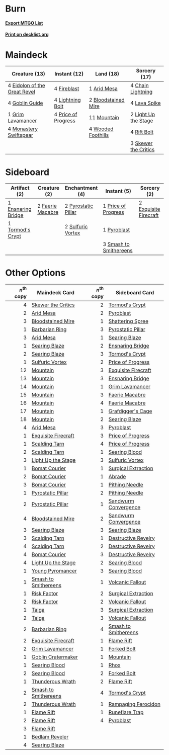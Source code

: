 # Burn

#### [Export MTGO List](../collection/Burn/Burn.txt)
#### [Print on decklist.org](http://decklist.org/?deckmain=1%09Arid%20Mesa%0A2%09Bloodstained%20Mire%0A4%09Chain%20Lightning%0A4%09Eidolon%20of%20the%20Great%20Revel%0A4%09Fireblast%0A4%09Goblin%20Guide%0A1%09Grim%20Lavamancer%0A4%09Lava%20Spike%0A2%09Light%20Up%20the%20Stage%0A4%09Lightning%20Bolt%0A4%09Monastery%20Swiftspear%0A11%09Mountain%0A4%09Price%20of%20Progress%0A4%09Rift%20Bolt%0A3%09Skewer%20the%20Critics%0A4%09Wooded%20Foothills&deckside=1%09Ensnaring%20Bridge%0A2%09Exquisite%20Firecraft%0A2%09Faerie%20Macabre%0A1%09Price%20of%20Progress%0A1%09Pyroblast%0A2%09Pyrostatic%20Pillar%0A3%09Smash%20to%20Smithereens%0A2%09Sulfuric%20Vortex%0A1%09Tormod's%20Crypt)
# Maindeck

|                                             Creature (13)                                             |                                         Instant (12)                                         |                                          Land (18)                                           |                                         Sorcery (17)                                          |
|-------------------------------------------------------------------------------------------------------|----------------------------------------------------------------------------------------------|----------------------------------------------------------------------------------------------|-----------------------------------------------------------------------------------------------|
|4 [Eidolon of the Great Revel](http://gatherer.wizards.com/Pages/Card/Details.aspx?multiverseid=442117)|4 [Fireblast](http://gatherer.wizards.com/Pages/Card/Details.aspx?multiverseid=189239)        |1 [Arid Mesa](http://gatherer.wizards.com/Pages/Card/Details.aspx?multiverseid=405092)        |4 [Chain Lightning](http://gatherer.wizards.com/Pages/Card/Details.aspx?multiverseid=446139)   |
|4 [Goblin Guide](http://gatherer.wizards.com/Pages/Card/Details.aspx?multiverseid=425921)              |4 [Lightning Bolt](http://gatherer.wizards.com/Pages/Card/Details.aspx?multiverseid=806)      |2 [Bloodstained Mire](http://gatherer.wizards.com/Pages/Card/Details.aspx?multiverseid=405094)|4 [Lava Spike](http://gatherer.wizards.com/Pages/Card/Details.aspx?multiverseid=79084)         |
|1 [Grim Lavamancer](http://gatherer.wizards.com/Pages/Card/Details.aspx?multiverseid=430589)           |4 [Price of Progress](http://gatherer.wizards.com/Pages/Card/Details.aspx?multiverseid=413683)|11 [Mountain](http://gatherer.wizards.com/Pages/Card/Details.aspx?multiverseid=439859)        |2 [Light Up the Stage](http://gatherer.wizards.com/Pages/Card/Details.aspx?multiverseid=457251)|
|4 [Monastery Swiftspear](http://gatherer.wizards.com/Pages/Card/Details.aspx?multiverseid=438706)      |                                                                                              |4 [Wooded Foothills](http://gatherer.wizards.com/Pages/Card/Details.aspx?multiverseid=405116) |4 [Rift Bolt](http://gatherer.wizards.com/Pages/Card/Details.aspx?multiverseid=426589)         |
|                                                                                                       |                                                                                              |                                                                                              |3 [Skewer the Critics](http://gatherer.wizards.com/Pages/Card/Details.aspx?multiverseid=457259)|


# Sideboard

|                                        Artifact (2)                                        |                                       Creature (2)                                        |                                       Enchantment (4)                                       |                                           Instant (5)                                           |                                          Sorcery (2)                                           |
|--------------------------------------------------------------------------------------------|-------------------------------------------------------------------------------------------|---------------------------------------------------------------------------------------------|-------------------------------------------------------------------------------------------------|------------------------------------------------------------------------------------------------|
|1 [Ensnaring Bridge](http://gatherer.wizards.com/Pages/Card/Details.aspx?multiverseid=15866)|2 [Faerie Macabre](http://gatherer.wizards.com/Pages/Card/Details.aspx?multiverseid=201822)|2 [Pyrostatic Pillar](http://gatherer.wizards.com/Pages/Card/Details.aspx?multiverseid=44290)|1 [Price of Progress](http://gatherer.wizards.com/Pages/Card/Details.aspx?multiverseid=413683)   |2 [Exquisite Firecraft](http://gatherer.wizards.com/Pages/Card/Details.aspx?multiverseid=398513)|
|1 [Tormod's Crypt](http://gatherer.wizards.com/Pages/Card/Details.aspx?multiverseid=389723) |                                                                                           |2 [Sulfuric Vortex](http://gatherer.wizards.com/Pages/Card/Details.aspx?multiverseid=382379) |1 [Pyroblast](http://gatherer.wizards.com/Pages/Card/Details.aspx?multiverseid=4083)             |                                                                                                |
|                                                                                            |                                                                                           |                                                                                             |3 [Smash to Smithereens](http://gatherer.wizards.com/Pages/Card/Details.aspx?multiverseid=397795)|                                                                                                |


# Other Options

|*n*<sup>th</sup> copy|                                         Maindeck Card                                         |*n*<sup>th</sup> copy|                                        Sideboard Card                                         |
|--------------------:|-----------------------------------------------------------------------------------------------|--------------------:|-----------------------------------------------------------------------------------------------|
|                    4|[Skewer the Critics](http://gatherer.wizards.com/Pages/Card/Details.aspx?multiverseid=457259)  |                    2|[Tormod's Crypt](http://gatherer.wizards.com/Pages/Card/Details.aspx?multiverseid=389723)      |
|                    2|[Arid Mesa](http://gatherer.wizards.com/Pages/Card/Details.aspx?multiverseid=405092)           |                    2|[Pyroblast](http://gatherer.wizards.com/Pages/Card/Details.aspx?multiverseid=4083)             |
|                    3|[Bloodstained Mire](http://gatherer.wizards.com/Pages/Card/Details.aspx?multiverseid=405094)   |                    1|[Shattering Spree](http://gatherer.wizards.com/Pages/Card/Details.aspx?multiverseid=456224)    |
|                    1|[Barbarian Ring](http://gatherer.wizards.com/Pages/Card/Details.aspx?multiverseid=29906)       |                    3|[Pyrostatic Pillar](http://gatherer.wizards.com/Pages/Card/Details.aspx?multiverseid=44290)    |
|                    3|[Arid Mesa](http://gatherer.wizards.com/Pages/Card/Details.aspx?multiverseid=405092)           |                    1|[Searing Blaze](http://gatherer.wizards.com/Pages/Card/Details.aspx?multiverseid=270873)       |
|                    1|[Searing Blaze](http://gatherer.wizards.com/Pages/Card/Details.aspx?multiverseid=270873)       |                    2|[Ensnaring Bridge](http://gatherer.wizards.com/Pages/Card/Details.aspx?multiverseid=15866)     |
|                    2|[Searing Blaze](http://gatherer.wizards.com/Pages/Card/Details.aspx?multiverseid=270873)       |                    3|[Tormod's Crypt](http://gatherer.wizards.com/Pages/Card/Details.aspx?multiverseid=389723)      |
|                    1|[Sulfuric Vortex](http://gatherer.wizards.com/Pages/Card/Details.aspx?multiverseid=382379)     |                    2|[Price of Progress](http://gatherer.wizards.com/Pages/Card/Details.aspx?multiverseid=413683)   |
|                   12|[Mountain](http://gatherer.wizards.com/Pages/Card/Details.aspx?multiverseid=439859)            |                    3|[Exquisite Firecraft](http://gatherer.wizards.com/Pages/Card/Details.aspx?multiverseid=398513) |
|                   13|[Mountain](http://gatherer.wizards.com/Pages/Card/Details.aspx?multiverseid=439859)            |                    3|[Ensnaring Bridge](http://gatherer.wizards.com/Pages/Card/Details.aspx?multiverseid=15866)     |
|                   14|[Mountain](http://gatherer.wizards.com/Pages/Card/Details.aspx?multiverseid=439859)            |                    1|[Grim Lavamancer](http://gatherer.wizards.com/Pages/Card/Details.aspx?multiverseid=430589)     |
|                   15|[Mountain](http://gatherer.wizards.com/Pages/Card/Details.aspx?multiverseid=439859)            |                    3|[Faerie Macabre](http://gatherer.wizards.com/Pages/Card/Details.aspx?multiverseid=201822)      |
|                   16|[Mountain](http://gatherer.wizards.com/Pages/Card/Details.aspx?multiverseid=439859)            |                    4|[Faerie Macabre](http://gatherer.wizards.com/Pages/Card/Details.aspx?multiverseid=201822)      |
|                   17|[Mountain](http://gatherer.wizards.com/Pages/Card/Details.aspx?multiverseid=439859)            |                    1|[Grafdigger's Cage](http://gatherer.wizards.com/Pages/Card/Details.aspx?multiverseid=278452)   |
|                   18|[Mountain](http://gatherer.wizards.com/Pages/Card/Details.aspx?multiverseid=439859)            |                    2|[Searing Blaze](http://gatherer.wizards.com/Pages/Card/Details.aspx?multiverseid=270873)       |
|                    4|[Arid Mesa](http://gatherer.wizards.com/Pages/Card/Details.aspx?multiverseid=405092)           |                    3|[Pyroblast](http://gatherer.wizards.com/Pages/Card/Details.aspx?multiverseid=4083)             |
|                    1|[Exquisite Firecraft](http://gatherer.wizards.com/Pages/Card/Details.aspx?multiverseid=398513) |                    3|[Price of Progress](http://gatherer.wizards.com/Pages/Card/Details.aspx?multiverseid=413683)   |
|                    1|[Scalding Tarn](http://gatherer.wizards.com/Pages/Card/Details.aspx?multiverseid=405107)       |                    4|[Price of Progress](http://gatherer.wizards.com/Pages/Card/Details.aspx?multiverseid=413683)   |
|                    2|[Scalding Tarn](http://gatherer.wizards.com/Pages/Card/Details.aspx?multiverseid=405107)       |                    1|[Searing Blood](http://gatherer.wizards.com/Pages/Card/Details.aspx?multiverseid=378483)       |
|                    3|[Light Up the Stage](http://gatherer.wizards.com/Pages/Card/Details.aspx?multiverseid=457251)  |                    3|[Sulfuric Vortex](http://gatherer.wizards.com/Pages/Card/Details.aspx?multiverseid=382379)     |
|                    1|[Bomat Courier](http://gatherer.wizards.com/Pages/Card/Details.aspx?multiverseid=417772)       |                    1|[Surgical Extraction](http://gatherer.wizards.com/Pages/Card/Details.aspx?multiverseid=397706) |
|                    2|[Bomat Courier](http://gatherer.wizards.com/Pages/Card/Details.aspx?multiverseid=417772)       |                    1|[Abrade](http://gatherer.wizards.com/Pages/Card/Details.aspx?multiverseid=430772)              |
|                    3|[Bomat Courier](http://gatherer.wizards.com/Pages/Card/Details.aspx?multiverseid=417772)       |                    1|[Pithing Needle](http://gatherer.wizards.com/Pages/Card/Details.aspx?multiverseid=129526)      |
|                    1|[Pyrostatic Pillar](http://gatherer.wizards.com/Pages/Card/Details.aspx?multiverseid=44290)    |                    2|[Pithing Needle](http://gatherer.wizards.com/Pages/Card/Details.aspx?multiverseid=129526)      |
|                    2|[Pyrostatic Pillar](http://gatherer.wizards.com/Pages/Card/Details.aspx?multiverseid=44290)    |                    1|[Sandwurm Convergence](http://gatherer.wizards.com/Pages/Card/Details.aspx?multiverseid=426885)|
|                    4|[Bloodstained Mire](http://gatherer.wizards.com/Pages/Card/Details.aspx?multiverseid=405094)   |                    2|[Sandwurm Convergence](http://gatherer.wizards.com/Pages/Card/Details.aspx?multiverseid=426885)|
|                    3|[Searing Blaze](http://gatherer.wizards.com/Pages/Card/Details.aspx?multiverseid=270873)       |                    3|[Searing Blaze](http://gatherer.wizards.com/Pages/Card/Details.aspx?multiverseid=270873)       |
|                    3|[Scalding Tarn](http://gatherer.wizards.com/Pages/Card/Details.aspx?multiverseid=405107)       |                    1|[Destructive Revelry](http://gatherer.wizards.com/Pages/Card/Details.aspx?multiverseid=373351) |
|                    4|[Scalding Tarn](http://gatherer.wizards.com/Pages/Card/Details.aspx?multiverseid=405107)       |                    2|[Destructive Revelry](http://gatherer.wizards.com/Pages/Card/Details.aspx?multiverseid=373351) |
|                    4|[Bomat Courier](http://gatherer.wizards.com/Pages/Card/Details.aspx?multiverseid=417772)       |                    3|[Destructive Revelry](http://gatherer.wizards.com/Pages/Card/Details.aspx?multiverseid=373351) |
|                    4|[Light Up the Stage](http://gatherer.wizards.com/Pages/Card/Details.aspx?multiverseid=457251)  |                    2|[Searing Blood](http://gatherer.wizards.com/Pages/Card/Details.aspx?multiverseid=378483)       |
|                    1|[Young Pyromancer](http://gatherer.wizards.com/Pages/Card/Details.aspx?multiverseid=426592)    |                    3|[Searing Blood](http://gatherer.wizards.com/Pages/Card/Details.aspx?multiverseid=378483)       |
|                    1|[Smash to Smithereens](http://gatherer.wizards.com/Pages/Card/Details.aspx?multiverseid=397795)|                    1|[Volcanic Fallout](http://gatherer.wizards.com/Pages/Card/Details.aspx?multiverseid=220512)    |
|                    1|[Risk Factor](http://gatherer.wizards.com/Pages/Card/Details.aspx?multiverseid=452863)         |                    2|[Surgical Extraction](http://gatherer.wizards.com/Pages/Card/Details.aspx?multiverseid=397706) |
|                    2|[Risk Factor](http://gatherer.wizards.com/Pages/Card/Details.aspx?multiverseid=452863)         |                    2|[Volcanic Fallout](http://gatherer.wizards.com/Pages/Card/Details.aspx?multiverseid=220512)    |
|                    1|[Taiga](http://gatherer.wizards.com/Pages/Card/Details.aspx?multiverseid=883)                  |                    3|[Surgical Extraction](http://gatherer.wizards.com/Pages/Card/Details.aspx?multiverseid=397706) |
|                    2|[Taiga](http://gatherer.wizards.com/Pages/Card/Details.aspx?multiverseid=883)                  |                    3|[Volcanic Fallout](http://gatherer.wizards.com/Pages/Card/Details.aspx?multiverseid=220512)    |
|                    2|[Barbarian Ring](http://gatherer.wizards.com/Pages/Card/Details.aspx?multiverseid=29906)       |                    4|[Smash to Smithereens](http://gatherer.wizards.com/Pages/Card/Details.aspx?multiverseid=397795)|
|                    2|[Exquisite Firecraft](http://gatherer.wizards.com/Pages/Card/Details.aspx?multiverseid=398513) |                    1|[Flame Rift](http://gatherer.wizards.com/Pages/Card/Details.aspx?multiverseid=22290)           |
|                    2|[Grim Lavamancer](http://gatherer.wizards.com/Pages/Card/Details.aspx?multiverseid=430589)     |                    1|[Forked Bolt](http://gatherer.wizards.com/Pages/Card/Details.aspx?multiverseid=401702)         |
|                    1|[Goblin Cratermaker](http://gatherer.wizards.com/Pages/Card/Details.aspx?multiverseid=452853)  |                    1|[Mountain](http://gatherer.wizards.com/Pages/Card/Details.aspx?multiverseid=439859)            |
|                    1|[Searing Blood](http://gatherer.wizards.com/Pages/Card/Details.aspx?multiverseid=378483)       |                    1|[Rhox](http://gatherer.wizards.com/Pages/Card/Details.aspx?multiverseid=106504)                |
|                    2|[Searing Blood](http://gatherer.wizards.com/Pages/Card/Details.aspx?multiverseid=378483)       |                    2|[Forked Bolt](http://gatherer.wizards.com/Pages/Card/Details.aspx?multiverseid=401702)         |
|                    1|[Thunderous Wrath](http://gatherer.wizards.com/Pages/Card/Details.aspx?multiverseid=239985)    |                    2|[Flame Rift](http://gatherer.wizards.com/Pages/Card/Details.aspx?multiverseid=22290)           |
|                    2|[Smash to Smithereens](http://gatherer.wizards.com/Pages/Card/Details.aspx?multiverseid=397795)|                    4|[Tormod's Crypt](http://gatherer.wizards.com/Pages/Card/Details.aspx?multiverseid=389723)      |
|                    2|[Thunderous Wrath](http://gatherer.wizards.com/Pages/Card/Details.aspx?multiverseid=239985)    |                    1|[Rampaging Ferocidon](http://gatherer.wizards.com/Pages/Card/Details.aspx?multiverseid=435308) |
|                    1|[Flame Rift](http://gatherer.wizards.com/Pages/Card/Details.aspx?multiverseid=22290)           |                    1|[Runeflare Trap](http://gatherer.wizards.com/Pages/Card/Details.aspx?multiverseid=197536)      |
|                    2|[Flame Rift](http://gatherer.wizards.com/Pages/Card/Details.aspx?multiverseid=22290)           |                    4|[Pyroblast](http://gatherer.wizards.com/Pages/Card/Details.aspx?multiverseid=4083)             |
|                    3|[Flame Rift](http://gatherer.wizards.com/Pages/Card/Details.aspx?multiverseid=22290)           |                     |                                                                                               |
|                    1|[Bedlam Reveler](http://gatherer.wizards.com/Pages/Card/Details.aspx?multiverseid=414415)      |                     |                                                                                               |
|                    4|[Searing Blaze](http://gatherer.wizards.com/Pages/Card/Details.aspx?multiverseid=270873)       |                     |                                                                                               |

